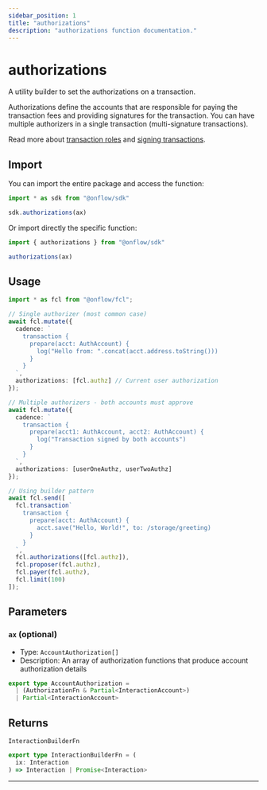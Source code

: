 ```yaml
---
sidebar_position: 1
title: "authorizations"
description: "authorizations function documentation."
---
```


<!-- THIS DOCUMENT IS AUTO-GENERATED FROM [onflow/sdk/src/build/build-authorizations.ts](https://github.com/onflow/fcl-js/tree/master/packages/sdk/src/build/build-authorizations.ts). DO NOT EDIT MANUALLY -->

# authorizations

A utility builder to set the authorizations on a transaction.

Authorizations define the accounts that are responsible for paying the transaction fees and providing signatures for the transaction.
You can have multiple authorizers in a single transaction (multi-signature transactions).

Read more about [transaction roles](https://docs.onflow.org/concepts/transaction-signing/) and [signing transactions](https://docs.onflow.org/concepts/accounts-and-keys/).

## Import

You can import the entire package and access the function:

```typescript
import * as sdk from "@onflow/sdk"

sdk.authorizations(ax)
```

Or import directly the specific function:

```typescript
import { authorizations } from "@onflow/sdk"

authorizations(ax)
```

## Usage

```typescript
import * as fcl from "@onflow/fcl";

// Single authorizer (most common case)
await fcl.mutate({
  cadence: `
    transaction {
      prepare(acct: AuthAccount) {
        log("Hello from: ".concat(acct.address.toString()))
      }
    }
  `,
  authorizations: [fcl.authz] // Current user authorization
});

// Multiple authorizers - both accounts must approve
await fcl.mutate({
  cadence: `
    transaction {
      prepare(acct1: AuthAccount, acct2: AuthAccount) {
        log("Transaction signed by both accounts")
      }
    }
  `,
  authorizations: [userOneAuthz, userTwoAuthz]
});

// Using builder pattern
await fcl.send([
  fcl.transaction`
    transaction {
      prepare(acct: AuthAccount) {
        acct.save("Hello, World!", to: /storage/greeting)
      }
    }
  `,
  fcl.authorizations([fcl.authz]),
  fcl.proposer(fcl.authz),
  fcl.payer(fcl.authz),
  fcl.limit(100)
]);
```

## Parameters

### `ax` (optional)

- Type: `AccountAuthorization[]`
- Description: An array of authorization functions that produce account authorization details

```typescript
export type AccountAuthorization =
  | (AuthorizationFn & Partial<InteractionAccount>)
  | Partial<InteractionAccount>
```


## Returns

`InteractionBuilderFn`

```typescript
export type InteractionBuilderFn = (
  ix: Interaction
) => Interaction | Promise<Interaction>
```

---